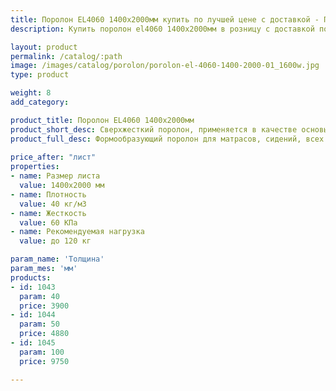 ```yaml
---
title: Поролон EL4060 1400х2000мм купить по лучшей цене с доставкой - Поролоныч
description: Купить поролон el4060 1400х2000мм в розницу с доставкой по Москве в интернет-магазине Поролоныча.

layout: product
permalink: /catalog/:path
image: /images/catalog/porolon/porolon-el-4060-1400-2000-01_1600w.jpg
type: product

weight: 8
add_category: 

product_title: Поролон EL4060 1400х2000мм
product_short_desc: Сверхжесткий поролон, применяется в качестве основы для матрасов, сидений диванов и т.д.
product_full_desc: Формообразующий поролон для матрасов, сидений, всех элементов диванов и т.д. Рекомендуется использовать в качестве основного (несущего) слоя матрасов и диванов в комбинации со смягчающим слоем из поролона другой марки. Отличается долговечностью и комфортностью.
        
price_after: "лист"
properties:
- name: Размер листа
  value: 1400х2000 мм
- name: Плотность
  value: 40 кг/м3
- name: Жесткость
  value: 60 КПа
- name: Рекомендуемая нагрузка
  value: до 120 кг

param_name: 'Толщина'
param_mes: 'мм'
products:
- id: 1043
  param: 40
  price: 3900
- id: 1044
  param: 50
  price: 4880
- id: 1045
  param: 100
  price: 9750

---
```

